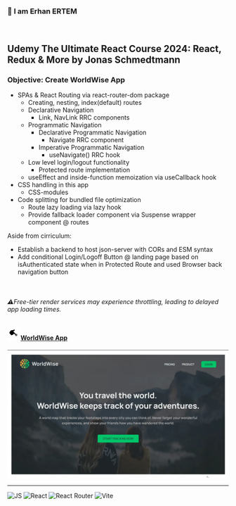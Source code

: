 ### 👋 **I am Erhan ERTEM**

&emsp;

## Udemy The Ultimate React Course 2024: React, Redux & More by Jonas Schmedtmann

### **Objective:** Create WorldWise App

- SPAs & React Routing via react-router-dom package
  - Creating, nesting, index(default) routes
  - Declarative Navigation
    - Link, NavLink RRC components
  - Programmatic Navigation
    - Declarative Programmatic Navigation
      - Navigate RRC component
    - Imperative Programmatic Navigation
      - useNavigate() RRC hook
  - Low level login/logout functionality
    - Protected route implementation
  - useEffect and inside-function memoization via useCallback hook
- CSS handling in this app
  - CSS-modules
- Code splitting for bundled file optimization
  - Route lazy loading via lazy hook
  - Provide fallback loader component via Suspense wrapper component @ routes

Aside from cirriculum:

- Establish a backend to host json-server with CORs and ESM syntax
- Add conditional Login/Logoff Button @ landing page based on isAuthenticated state when in Protected Route and used
  Browser back navigation button

&emsp;

###### ⚠️Free-tier render services may experience throttling, leading to delayed app loading times.

#### <img src="./push.gif" width="30px"/>[WorldWise App](https://app-worldwise-erhan-ertem.onrender.com/)

<img src="./screenshot.webp" width="600px"/>

---

![JS](https://img.shields.io/badge/JavaScript-323330?style=square&logo=javascript&logoColor=F7DF1E)
![React](https://img.shields.io/badge/React-20232A?style=square&logo=react&logoColor=61DAF)
![React Router](https://img.shields.io/badge/React_Router-CA4245?style=square&logo=react-router&logoColor=white)
![Vite](https://img.shields.io/badge/Vite-B73BFE?style=square&logo=vite&logoColor=FFD62E)
